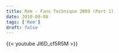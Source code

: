 ```yaml
---
title: Rem - Fans Technique 2009 (Part 1)
date: 2010-09-08
tags: ['Rem']
draft: false
---
```

{{< youtube Jl6D_cf5R5M >}}
